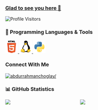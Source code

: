### <a href="https://thecyberchoglay.com/"> Glad to see you here 👋 </a>
<p align = "left"> <img src="https://komarev.com/ghpvc/?username=TheCyberChoglay&label=Visitors&color=30D5C8&style=social" alt="Profile Visitors" /> </p>

<!---<a href="https://thecyberchoglay.com/">Check This Out 🌐</a> --->
### 🧰 Programming Languages & Tools

<p align="left"> <a href="https://www.w3.org/html/" target="_blank" rel="noreferrer"> <img src="https://raw.githubusercontent.com/devicons/devicon/master/icons/html5/html5-original-wordmark.svg" alt="html5" width="40" height="40"/> </a> <a href="https://www.linux.org/" target="_blank" rel="noreferrer"> <img src="https://raw.githubusercontent.com/devicons/devicon/master/icons/linux/linux-original.svg" alt="linux" width="40" height="40"/> </a> <a href="https://www.python.org" target="_blank" rel="noreferrer"> <img src="https://raw.githubusercontent.com/devicons/devicon/master/icons/python/python-original.svg" alt="python" width="40" height="40"/> </a> </p>

### Connect With Me
<p align="left">
<a href="https://linkedin.com/in/abdurrahmanchoglay/" target="blank"><img align="center" src="https://raw.githubusercontent.com/rahuldkjain/github-profile-readme-generator/master/src/images/icons/Social/linked-in-alt.svg" alt="abdurrahmanchoglay/" height="30" width="40" /></a>
</p>

### 📊 GitHub Statistics
<img align = "left" width = "47%" src = "https://github-readme-stats.vercel.app/api?username=TheCyberChoglay&show_icons=true&theme=blueberry" />
<img align = "left" width = "47%" src = "https://github-readme-stats.vercel.app/api/top-langs/?username=TheCyberChoglay&layout=compact&theme=blueberry" />


<!--
Links;
![Anurag's GitHub stats](https://github-readme-stats.vercel.app/api?username=anuraghazra&show_icons=true&theme=blueberry)
[![Top Langs](https://github-readme-stats.vercel.app/api/top-langs/?username=anuraghazra&layout=compact)](https://github.com/anuraghazra/github-readme-stats)

Python - ![Python](https://img.shields.io/badge/python-3670A0?style=for-the-badge&logo=python&logoColor=ffdd54)
-->

<!--
**TheCyberChoglay/TheCyberChoglay** is a ✨ _special_ ✨ repository because its `README.md` (this file) appears on your GitHub profile.

Here are some ideas to get you started:

- 🔭 I’m currently working on ...
- 🌱 I’m currently learning ...
- 👯 I’m looking to collaborate on ...
- 🤔 I’m looking for help with ...
- 💬 Ask me about ...
- 📫 How to reach me: ...
- 😄 Pronouns: ...
- ⚡ Fun fact: ...
-->
